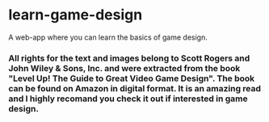 # learn-game-design
 A web-app where you can learn the basics of game design. 

 ### All rights for the text and images belong to Scott Rogers and John Wiley & Sons, Inc. and were extracted from the book "Level Up! The Guide to Great Video Game Design". The book can be found on Amazon in digital format. It is an amazing read and I highly recomand you check it out if interested in game design.
